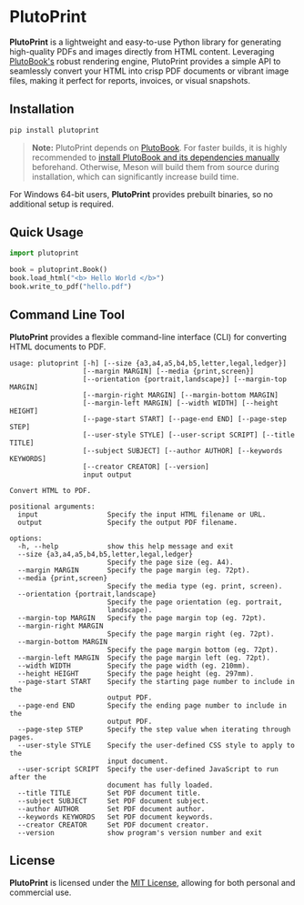 # PlutoPrint

**PlutoPrint** is a lightweight and easy-to-use Python library for generating high-quality PDFs and images directly from HTML content. Leveraging [PlutoBook's](https://github.com/plutoprint/plutobook) robust rendering engine, PlutoPrint provides a simple API to seamlessly convert your HTML into crisp PDF documents or vibrant image files, making it perfect for reports, invoices, or visual snapshots.

## Installation

```bash
pip install plutoprint
```

> **Note:** PlutoPrint depends on [PlutoBook](https://github.com/plutoprint/plutobook). For faster builds, it is highly recommended to [install PlutoBook and its dependencies manually](https://github.com/plutoprint/plutobook?tab=readme-ov-file#installation-guide) beforehand. Otherwise, Meson will build them from source during installation, which can significantly increase build time.

For Windows 64-bit users, **PlutoPrint** provides prebuilt binaries, so no additional setup is required.

## Quick Usage

```python
import plutoprint

book = plutoprint.Book()
book.load_html("<b> Hello World </b>")
book.write_to_pdf("hello.pdf")
```

## Command Line Tool

**PlutoPrint** provides a flexible command-line interface (CLI) for converting HTML documents to PDF.

```
usage: plutoprint [-h] [--size {a3,a4,a5,b4,b5,letter,legal,ledger}]
                  [--margin MARGIN] [--media {print,screen}]
                  [--orientation {portrait,landscape}] [--margin-top MARGIN]
                  [--margin-right MARGIN] [--margin-bottom MARGIN]
                  [--margin-left MARGIN] [--width WIDTH] [--height HEIGHT]
                  [--page-start START] [--page-end END] [--page-step STEP]
                  [--user-style STYLE] [--user-script SCRIPT] [--title TITLE]
                  [--subject SUBJECT] [--author AUTHOR] [--keywords KEYWORDS]
                  [--creator CREATOR] [--version]
                  input output

Convert HTML to PDF.

positional arguments:
  input                 Specify the input HTML filename or URL.
  output                Specify the output PDF filename.

options:
  -h, --help            show this help message and exit
  --size {a3,a4,a5,b4,b5,letter,legal,ledger}
                        Specify the page size (eg. A4).
  --margin MARGIN       Specify the page margin (eg. 72pt).
  --media {print,screen}
                        Specify the media type (eg. print, screen).
  --orientation {portrait,landscape}
                        Specify the page orientation (eg. portrait,
                        landscape).
  --margin-top MARGIN   Specify the page margin top (eg. 72pt).
  --margin-right MARGIN
                        Specify the page margin right (eg. 72pt).
  --margin-bottom MARGIN
                        Specify the page margin bottom (eg. 72pt).
  --margin-left MARGIN  Specify the page margin left (eg. 72pt).
  --width WIDTH         Specify the page width (eg. 210mm).
  --height HEIGHT       Specify the page height (eg. 297mm).
  --page-start START    Specify the starting page number to include in the
                        output PDF.
  --page-end END        Specify the ending page number to include in the
                        output PDF.
  --page-step STEP      Specify the step value when iterating through pages.
  --user-style STYLE    Specify the user-defined CSS style to apply to the
                        input document.
  --user-script SCRIPT  Specify the user-defined JavaScript to run after the
                        document has fully loaded.
  --title TITLE         Set PDF document title.
  --subject SUBJECT     Set PDF document subject.
  --author AUTHOR       Set PDF document author.
  --keywords KEYWORDS   Set PDF document keywords.
  --creator CREATOR     Set PDF document creator.
  --version             show program's version number and exit
```

## License

**PlutoPrint** is licensed under the [MIT License](https://github.com/plutoprint/plutoprint/blob/main/LICENSE), allowing for both personal and commercial use.
